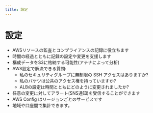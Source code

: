 ```yaml
---
title: 設定
---
```


# 設定

- AWSリソースの監査とコンプライアンスの記録に役立ちます
- 時間の経過とともに記録の設定や変更を支援します
- 構成データをS3に格納する可能性(アテナによって分析)
- AWS設定で解決できる質問:
  - 私のセキュリティグループに無制限の SSH アクセスはありますか?
  - 私のバケツは公共のアクセス権を持っていますか?
  - ALBの設定は時間とともにどのように変更されましたか?
- 任意の変更に対してアラート(SNS通知)を受信することができます
- AWS Config はリージョンごとのサービスです
- 地域や口座間で集計できます。
